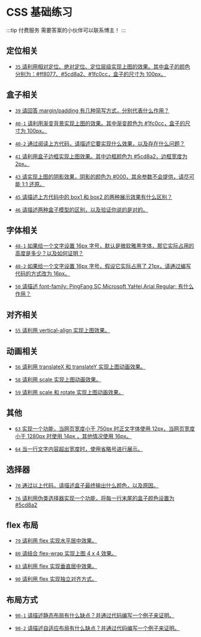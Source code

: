 <script setup>
import { loginRead } from '@/utils/login-read'

loginRead('n10016')
</script>

# CSS 基础练习

<ClientOnly><AppRead code="n10016" /></ClientOnly>

:::tip 付费服务
需要答案的小伙伴可以联系博主！
:::

## 定位相关

-   [`35` 请利用相对定位、绝对定位、定位层级实现上图的效果。其中盒子的颜色分别为：#ff8077、#5cd8a2、#1fc0cc，盒子的尺寸为 100px。](/test/css-base/code/35)

## 盒子相关

-   [`39` 请回答 margin/padding 有几种简写方式，分别代表什么作用？](/test/css-base/code/39)

-   [`40-1` 请利用渐变背景实现上图的效果。其中渐变颜色为 #1fc0cc，盒子的尺寸为 100px。](/test/css-base/code/40-1)

-   [`40-2` 通过阅读上方代码，请描述它要实现什么效果，以及存在什么问题？](/test/css-base/code/40-2)

-   [`41` 请利用盒子边框实现上图效果。其中边框颜色为 #5cd8a2，边框宽度为 2px。](/test/css-base/code/41)

-   [`43` 请实现上图的阴影效果，阴影的颜色为 #000，其余参数不会提供，请尽可能 1:1 还原。](/test/css-base/code/43)

-   [`45` 请描述上方代码中的 box1 和 box2 的两种展示效果有什么区别？](/test/css-base/code/45)

-   [`46` 请描述两种盒子模型的区别，以及验证你说的是对的。](/test/css-base/code/46)

## 字体相关

-   [`48-1` 如果给一个文字设置 16px 字号，默认是微软雅黑字体，那它实际占用的高度是多少？以及如何证明？](/test/css-base/code/48-1)

-   [`48-2` 如果给一个文字设置 16px 字号，假设它实际占用了 21px，请通过编写代码的方式改为 16px。](/test/css-base/code/48-2)

-   [`50` 请描述 font-family: PingFang SC,Microsoft YaHei,Arial Regular; 有什么作用？](/test/css-base/code/50)

## 对齐相关

-   [`55` 请利用 vertical-align 实现上图效果。](/test/css-base/code/55)

## 动画相关

-   [`56` 请利用 translateX 和 translateY 实现上图动画效果。](/test/css-base/code/56)

-   [`58` 请利用 scale 实现上图动画效果。](/test/css-base/code/58)

-   [`59` 请利用 scale 和 rotate 实现上图动画效果。](/test/css-base/code/59)

## 其他

-   [`63` 实现一个功能，当网页宽度小于 750px 时正文字体使用 12px，当网页宽度小于 1280px 时使用 14px ，其他情况使用 16px。](/test/css-base/code/63)

-   [`64` 当一行文字内容超出宽度时，使用省略号进行展示。](/test/css-base/code/64)

## 选择器

-   [`70` 通过以上代码，请描述盒子最终输出什么颜色，以及原因。](/test/css-base/code/70)

-   [`76` 请利用伪类选择器实现一个功能，将每一行末尾的盒子颜色设置为 #5cd8a2](/test/css-base/code/76)

## flex 布局

-   [`79` 请利用 flex 实现水平居中效果。](/test/css-base/code/79)

-   [`80` 请结合 flex-wrap 实现上图 4 x 4 效果。](/test/css-base/code/80)

-   [`83` 请利用 flex 实现垂直居中效果。](/test/css-base/code/83)

-   [`90` 请利用 flex 实现独立对齐方式。](/test/css-base/code/90)

## 布局方式

-   [`90-1` 请描述静态布局有什么缺点？并通过代码编写一个例子来证明。](/test/css-base/code/90-1)

-   [`90-2` 请描述自适应布局有什么缺点？并通过代码编写一个例子来证明。](/test/css-base/code/90-2)
